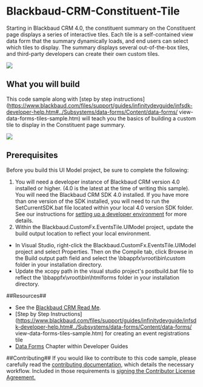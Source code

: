 Blackbaud-CRM-Constituent-Tile
==============================

Starting in Blackbaud CRM 4.0, the constituent summary on the Constituent page  displays a series of interactive tiles. Each tile is a self-contained view data form that the summary  dynamically loads, and end users can select which tiles to display. The summary displays several out-of-the-box tiles, and third-party developers can create their own custom tiles.

![](https://github.com/blackbaud-community/Blackbaud-CRM/blob/gh-pages/images/ConstituentTile.png)

## What you will build ##

This code sample along with [step by step instructions](https://www.blackbaud.com/files/support/guides/infinitydevguide/infsdk-developer-help.htm#../Subsystems/data-forms/Content/data-forms/ view-data-forms-tiles-sample.htm) will teach you the basics of building a custom tile to display in the Constituent page summary. 

![](https://github.com/blackbaud-community/Blackbaud-CRM/blob/gh-pages/images/ConstituentTileEvents.png)

## Prerequisites ##

Before you build this UI Model project, be sure to complete the following:

1. You will need a developer instance of Blackbaud CRM version 4.0 installed or higher. (4.0 is the latest at the time of writing this sample).  You will need the Blackbaud CRM SDK 4.0 installed.  If you have more than one version of the SDK installed, you will need to run the SetCurrentSDK.bat file located within your local 4.0 version SDK folder.  See our instructions for [setting up a developer environment](https://www.blackbaud.com/files/support/guides/infinitydevguide/infsdk-developer-help.htm#../Subsystems/infintro-developer-help/Content/coBlackbaudCRMSDKDevEnvSetup.htm%3FTocPath%3DGet%20Started%7C_____6) for more details.
4. Within the Blackbaud.CustomFx.EventsTile.UIModel project, update the build output location to reflect your local environment. 
 - In Visual Studio, right-click the Blackbaud.CustomFx.EventsTile.UIModel project and select Properties. Then on the Compile tab, click Browse in the Build output path field and select the \bbappfx\vroot\bin\custom folder in your installation directory. 
 - Update the xcopy path in the visual studio project's postbuild.bat file to reflect the \bbappfx\vroot\bin\htmlforms folder in your installation directory.

##Resources##
* See the [Blackbaud CRM Read Me](https://github.com/blackbaud-community/Blackbaud-CRM/blob/master/README.md). 
* [Step by Step Instructions](https://www.blackbaud.com/files/support/guides/infinitydevguide/infsdk-developer-help.htm#../Subsystems/data-forms/Content/data-forms/ view-data-forms-tiles-sample.htm) for creating an event registrations tile
* [Data Forms](https://www.blackbaud.com/files/support/guides/infinitydevguide/infsdk-developer-help.htm#../Subsystems/data-forms/Content/data-forms/welcome-data-forms.htm) Chapter within Developer Guides


##Contributing##
If you would like to contribute to this code sample, please carefully read the [contributing documentation](https://github.com/blackbaud-community/Blackbaud-CRM/blob/master/CONTRIBUTING.md), which details the necessary workflow. Included in those requirements is [signing the Contributor License Agreement.](http://developer.blackbaud.com/cla/)